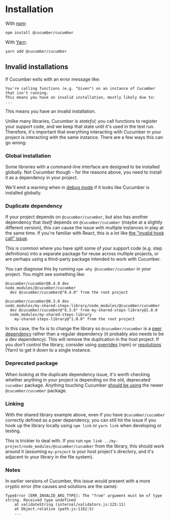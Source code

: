 # Installation

With [npm](https://www.npmjs.com/):

```shell
npm install @cucumber/cucumber
```

With [Yarn](https://yarnpkg.com/):

```shell
yarn add @cucumber/cucumber
```

## Invalid installations

If Cucumber exits with an error message like:

```
You're calling functions (e.g. "Given") on an instance of Cucumber that isn't running.
This means you have an invalid installation, mostly likely due to:
...
```

This means you have an invalid installation.

Unlike many libraries, Cucumber is _stateful_; you call functions to register your support code, and we keep that state until it's used in the test run. Therefore, it's important that everything interacting with Cucumber in your project is interacting with the same instance. There are a few ways this can go wrong:

### Global installation

Some libraries with a command-line interface are designed to be installed globally. Not Cucumber though - for the reasons above, you need to install it as a dependency in your project.

We'll emit a warning when in [debug mode](./debugging.md) if it looks like Cucumber is installed globally.

### Duplicate dependency

If your project depends on `@cucumber/cucumber`, but also has another dependency that _itself_ depends on `@cucumber/cucumber` (maybe at a slightly different version), this can cause the issue with multiple instances in play at the same time. If you're familiar with React, this is a lot like [the "invalid hook call" issue](https://reactjs.org/warnings/invalid-hook-call-warning.html#duplicate-react).

This is common where you have split some of your support code (e.g. step definitions) into a separate package for reuse across multiple projects, or are perhaps using a third-party package intended to work with Cucumber.

You can diagnose this by running `npm why @cucumber/cucumber` in your project. You might see something like:

```
@cucumber/cucumber@8.4.0 dev
node_modules/@cucumber/cucumber
  dev @cucumber/cucumber@"8.4.0" from the root project

@cucumber/cucumber@8.3.0 dev
node_modules/my-shared-steps-library/node_modules/@cucumber/cucumber
  dev @cucumber/cucumber@"8.3.0" from my-shared-steps-library@1.0.0
  node_modules/my-shared-steps-library
    my-shared-steps-library@"1.0.0" from the root project
```

In this case, the fix is to change the library so `@cucumber/cucumber` is a [peer dependency](https://docs.npmjs.com/cli/v8/configuring-npm/package-json#peerdependencies) rather than a regular dependency (it probably also needs to be a dev dependency). This will remove the duplication in the host project. If you don't control the library, consider using [overrides](https://docs.npmjs.com/cli/v8/configuring-npm/package-json#overrides) (npm) or [resolutions](https://classic.yarnpkg.com/lang/en/docs/selective-version-resolutions/) (Yarn) to get it down to a single instance.

### Deprecated package

When looking at the duplicate dependency issue, it's worth checking whether anything in your project is depending on the old, deprecated `cucumber` package. Anything touching Cucumber [should be using](../UPGRADING.md#package-name) the newer `@cucumber/cucumber` package.

### Linking

With the shared library example above, even if you have `@cucumber/cucumber` correctly defined as a peer dependency, you can still hit the issue if you hook up the library locally using `npm link` or `yarn link` when developing or testing.

This is trickier to deal with. If you run `npm link ../my-project/node_modules/@cucumber/cucumber` from the library, this should work around it (assuming `my-project` is your host project's directory, and it's adjacent to your library in the file system).

### Notes

In earlier versions of Cucumber, this issue would present with a more cryptic error (the causes and solutions are the same):

```
TypeError [ERR_INVALID_ARG_TYPE]: The "from" argument must be of type string. Received type undefined
    at validateString (internal/validators.js:125:11)
    at Object.relative (path.js:1162:5)
    ...
```
